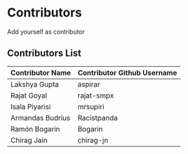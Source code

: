 # Contributors
Add yourself as contributor

## Contributors List
| Contributor Name | Contributor Github Username |
|------------------|-----------------------------|
| Lakshya Gupta |aspirar |
| Rajat Goyal | rajat-smpx |
| Isala Piyarisi | mrsupiri |
| Armandas Budrius | Racistpanda |
| Ramón Bogarin |   Bogarin |
| Chirag Jain |   chirag-jn |
